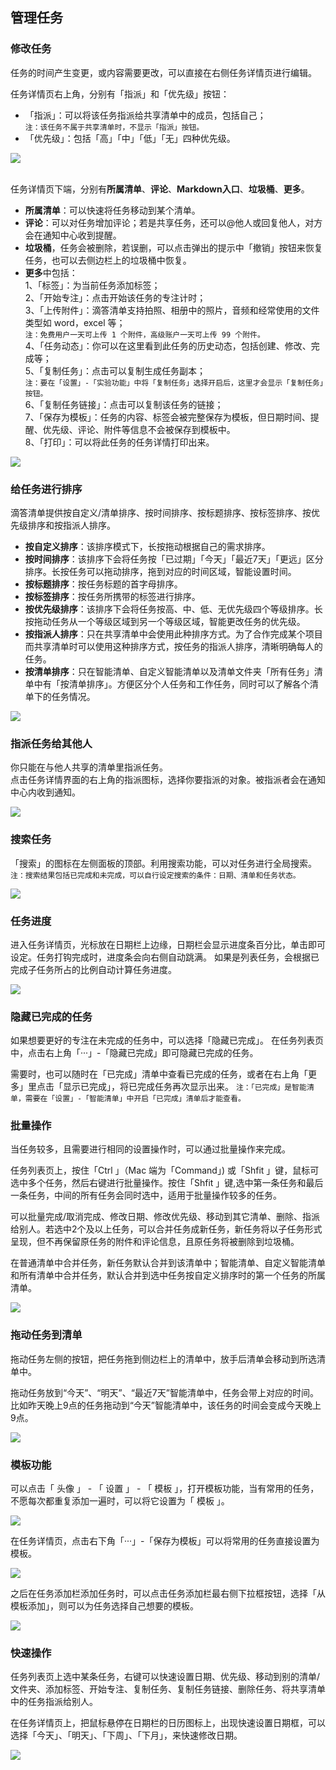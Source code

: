 ## 管理任务

### 修改任务

任务的时间产生变更，或内容需要更改，可以直接在右侧任务详情页进行编辑。

任务详情页右上角，分别有「指派」和「优先级」按钮：

* 「指派」：可以将该任务指派给共享清单中的成员，包括自己；
  <br>`注：该任务不属于共享清单时，不显示「指派」按钮。`
* 「优先级」：包括「高」「中」「低」「无」四种优先级。

![](../images/web/1.3.7.png)

<br>任务详情页下端，分别有**所属清单**、**评论**、**Markdown入口**、**垃圾桶**、**更多**。

* **所属清单**：可以快速将任务移动到某个清单。
* **评论**：可以对任务增加评论；若是共享任务，还可以@他人或回复他人，对方会在通知中心收到提醒。
* **垃圾桶**，任务会被删除，若误删，可以点击弹出的提示中「撤销」按钮来恢复任务，也可以去侧边栏上的垃圾桶中恢复。
* **更多**中包括：
  <br>1、「标签」：为当前任务添加标签；
	<br>2、「开始专注」：点击开始该任务的专注计时；
  <br>3、「上传附件」：滴答清单支持拍照、相册中的照片，音频和经常使用的文件类型如 word，excel 等；
  <br/> `注：免费用户一天可上传 1 个附件，高级账户一天可上传 99 个附件。`
  <br>4、「任务动态」：你可以在这里看到此任务的历史动态，包括创建、修改、完成等；
	<br>5、「复制任务」：点击可以复制生成任务副本；
 <br/> `注：要在「设置」-「实验功能」中将「复制任务」选择开启后，这里才会显示「复制任务」按钮。`
	<br>6、「复制任务链接」：点击可以复制该任务的链接；
	<br>7、「保存为模板」：任务的内容、标签会被完整保存为模板，但日期时间、提醒、优先级、评论、附件等信息不会被保存到模板中。
  <br>8、「打印」：可以将此任务的任务详情打印出来。

![](../images/web/Screen%20Shot%202018-05-28%20at%202.52.54%20PM.png)

### 给任务进行排序

滴答清单提供按自定义/清单排序、按时间排序、按标题排序、按标签排序、按优先级排序和按指派人排序。

* **按自定义排序**：该排序模式下，长按拖动根据自己的需求排序。
* **按时间排序**：该排序下会将任务按「已过期」「今天」「最近7天」「更远」区分排序。长按任务可以拖动排序，拖到对应的时间区域，智能设置时间。
* **按标题排序**：按任务标题的首字母排序。
* **按标签排序**：按任务所携带的标签进行排序。
* **按优先级排序**：该排序下会将任务按高、中、低、无优先级四个等级排序。长按拖动任务从一个等级区域到另一个等级区域，智能更改任务的优先级。
* **按指派人排序**：只在共享清单中会使用此种排序方式。为了合作完成某个项目而共享清单时可以使用这种排序方式，按任务的指派人排序，清晰明确每人的任务。
* **按清单排序**：只在智能清单、自定义智能清单以及清单文件夹「所有任务」清单中有「按清单排序」。方便区分个人任务和工作任务，同时可以了解各个清单下的任务情况。


![](../images/web/1.3.12.png)

### 指派任务给其他人

你只能在与他人共享的清单里指派任务。 <br/>点击任务详情界面的右上角的指派图标，选择你要指派的对象。被指派者会在通知中心内收到通知。

![](../images/web/1.3.16.png)

### 搜索任务

「搜索」的图标在左侧面板的顶部。利用搜索功能，可以对任务进行全局搜索。 `注：搜索结果包括已完成和未完成，可以自行设定搜索的条件：日期、清单和任务状态。`

![](../images/web/1.3.18.png)


### 任务进度

进入任务详情页，光标放在日期栏上边缘，日期栏会显示进度条百分比，单击即可设定。任务打钩完成时，进度条会向右侧自动跳满。 如果是列表任务，会根据已完成子任务所占的比例自动计算任务进度。

![](../images/web/1.3.19.png)

### 隐藏已完成的任务

如果想要更好的专注在未完成的任务中，可以选择「隐藏已完成」。 在任务列表页中，点击右上角「···」-「隐藏已完成」即可隐藏已完成的任务。 

需要时，也可以随时在「已完成」清单中查看已完成的任务，或者在右上角「更多」里点击「显示已完成」，将已完成任务再次显示出来。 
`注：「已完成」是智能清单，需要在「设置」-「智能清单」中开启「已完成」清单后才能查看。`


### 批量操作

当任务较多，且需要进行相同的设置操作时，可以通过批量操作来完成。

任务列表页上，按住「Ctrl 」（Mac 端为「Command」) 或「Shfit 」键，鼠标可选中多个任务，然后右键进行批量操作。按住「Shfit 」键,选中第一条任务和最后一条任务，中间的所有任务会同时选中，适用于批量操作较多的任务。

可以批量完成/取消完成、修改日期、修改优先级、移动到其它清单、删除、指派给别人。若选中2个及以上任务，可以合并任务成新任务，新任务将以子任务形式呈现，但不再保留原任务的附件和评论信息，且原任务将被删除到垃圾桶。

在普通清单中合并任务，新任务默认合并到该清单中；智能清单、自定义智能清单和所有清单中合并任务，默认合并到选中任务按自定义排序时的第一个任务的所属清单。

![](../images/web/1.3.14.png)

### 拖动任务到清单

拖动任务左侧的按钮，把任务拖到侧边栏上的清单中，放手后清单会移动到所选清单中。

拖动任务放到“今天”、“明天”、“最近7天”智能清单中，任务会带上对应的时间。比如昨天晚上9点的任务拖动到“今天”智能清单中，该任务的时间会变成今天晚上9点。

![](../images/web/1.3.15.png)


### 模板功能
可以点击「 头像 」 - 「 设置 」 - 「 模板 」，打开模板功能，当有常用的任务，不愿每次都重复添加一遍时，可以将它设置为「 模板 」。

![](../images/web/muban/5.1.2.png)

在任务详情页，点击右下角「···」-「保存为模板」可以将常用的任务直接设置为模板。

![](../images/web/muban/5.1.3.png)

之后在任务添加栏添加任务时，可以点击任务添加栏最右侧下拉框按钮，选择「从模板添加」，则可以为任务选择自己想要的模板。

![](../images/web/muban/5.1.1.png)

### 快速操作

任务列表页上选中某条任务，右键可以快速设置日期、优先级、移动到别的清单/文件夹、添加标签、开始专注、复制任务、复制任务链接、删除任务、将共享清单中的任务指派给别人。

在任务详情页上，把鼠标悬停在日期栏的日历图标上，出现快速设置日期框，可以选择「今天」、「明天」、「下周」、「下月」，来快速修改日期。

![](../images/web/1.3.13.png)